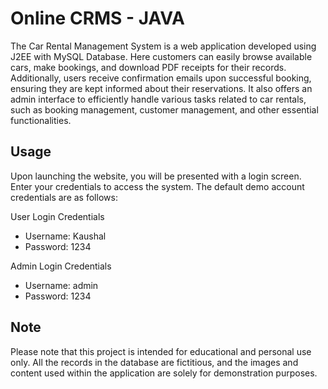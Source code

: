 # Online CRMS - JAVA

The Car Rental Management System is a web application developed using J2EE with MySQL Database. Here customers can easily browse available cars, make bookings, and download PDF receipts for their records. Additionally, users receive confirmation emails upon successful booking, ensuring they are kept informed about their reservations. It also offers an admin interface to efficiently handle various tasks related to car rentals, such as booking management, customer management, and other essential functionalities. 

## Usage

Upon launching the website, you will be presented with a login screen. Enter your credentials to access the system. The default demo account credentials are as follows:

User Login Credentials 
- Username: Kaushal
- Password: 1234

Admin Login Credentials
- Username: admin
- Password: 1234

## Note

Please note that this project is intended for educational and personal use only. All the records in the database are fictitious, and the images and content used within the application are solely for demonstration purposes.
